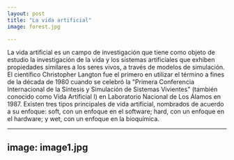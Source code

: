 ```yaml
---
layout: post
title: "La vida artificial"
image: forest.jpg

---
```


La vida artificial es un campo de investigación que tiene como objeto de estudio la investigación de la vida y los sistemas artificiales que exhiben propiedades similares a los seres vivos, a través de modelos de simulación.
El científico Christopher Langton fue el primero en utilizar el término a fines de la década de 1980 cuando se celebró la "Primera Conferencia Internacional de la Síntesis y Simulación de Sistemas Vivientes" (también conocido como Vida Artificial I) en Laboratorio Nacional de Los Álamos en 1987. 
Existen tres tipos principales de vida artificial,  nombrados de acuerdo a su enfoque: soft, con un enfoque en el software; hard, con un enfoque en el hardware; y wet, con un enfoque en la bioquímica.

---
image: image1.jpg
---
